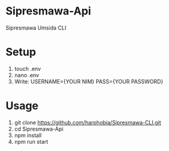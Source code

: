# Sipresmawa-Api

Sipresmawa Umsida CLI

# Setup

1. touch .env
2. nano .env
3. Write:
   USERNAME={YOUR NIM}
   PASS={YOUR PASSWORD}

# Usage

1. git clone https://github.com/harphobia/Sipresmawa-CLI.git
2. cd Sipresmawa-Api
3. npm install
4. npm run start
